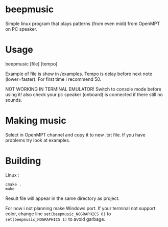 # beepmusic
Simple linux program that plays patterns (from even midi) from OpenMPT on PC speaker.
# Usage
beepmusic [file] [tempo] 

Example of file is show in /examples.
Tempo is delay before next note (lower=faster). For first time i recommend 50.

NOT WORKING IN TERMINAL EMULATOR! Switch to console mode before using it! also check your pc speaker (onboard) is connected if there still no sounds.
# Making music
Select in OpenMPT channel and copy it to new .txt file.
If you have problems try look at examples.
# Building
Linux :
```
cmake .
make
```
Result file will appear in the same directory as project.

For now i not planning make Windows port.
If your terminal not support color, change line `set(beepmusic_NOGRAPHICS 0)` to `set(beepmusic_NOGRAPHICS 1)` to avoid garbage.
